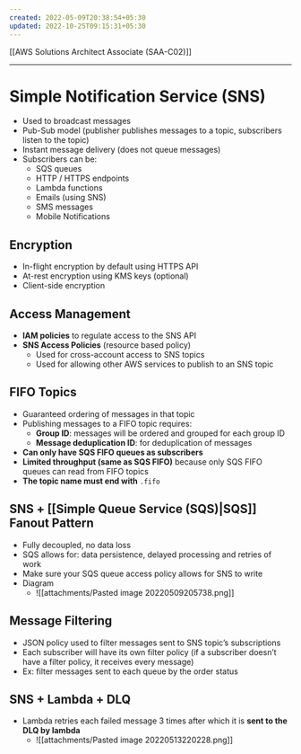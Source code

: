 ```yaml
---
created: 2022-05-09T20:38:54+05:30
updated: 2022-10-25T09:15:31+05:30
---
```

[[AWS Solutions Architect Associate (SAA-C02)]]

---
# Simple Notification Service (SNS)
- Used to broadcast messages
- Pub-Sub model (publisher publishes messages to a topic, subscribers listen to the topic)
- Instant message delivery (does not queue messages)
- Subscribers can be:
    -   SQS queues
    -   HTTP / HTTPS endpoints
    -   Lambda functions
    -   Emails (using SNS)
    -   SMS messages
    -   Mobile Notifications

## Encryption
-   In-flight encryption by default using HTTPS API
-   At-rest encryption using KMS keys (optional)
-   Client-side encryption

## Access Management
-   **lAM policies** to regulate access to the SNS API
-   **SNS Access Policies** (resource based policy)
    -   Used for cross-account access to SNS topics
    -   Used for allowing other AWS services to publish to an SNS topic

## FIFO Topics
- Guaranteed ordering of messages in that topic
- Publishing messages to a FIFO topic requires:
    -   **Group ID**: messages will be ordered and grouped for each group ID
    -   **Message deduplication ID**: for deduplication of messages
-   **Can only have SQS FIFO queues as subscribers**
-   **Limited throughput (same as SQS FIFO)** because only SQS FIFO queues can read from FIFO topics
-   **The topic name must end with** `.fifo`

## SNS + [[Simple Queue Service (SQS)|SQS]] Fanout Pattern
-   Fully decoupled, no data loss
-   SQS allows for: data persistence, delayed processing and retries of work
-   Make sure your SQS queue access policy allows for SNS to write
- Diagram
	- ![[attachments/Pasted image 20220509205738.png]]

## Message Filtering
-   JSON policy used to filter messages sent to SNS topic’s subscriptions
-   Each subscriber will have its own filter policy (if a subscriber doesn’t have a filter policy, it receives every message)
- Ex: filter messages sent to each queue by the order status

## SNS + Lambda + DLQ
- Lambda retries each failed message 3 times after which it is **sent to the DLQ by lambda**
	- ![[attachments/Pasted image 20220513220228.png]]